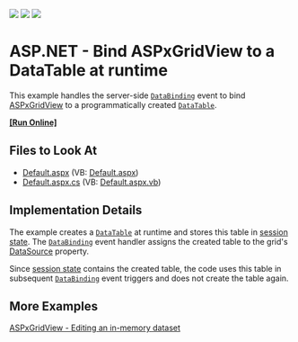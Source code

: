 <!-- default badges list -->
![](https://img.shields.io/endpoint?url=https://codecentral.devexpress.com/api/v1/VersionRange/128536896/19.2.3%2B)
[![](https://img.shields.io/badge/Open_in_DevExpress_Support_Center-FF7200?style=flat-square&logo=DevExpress&logoColor=white)](https://supportcenter.devexpress.com/ticket/details/E168)
[![](https://img.shields.io/badge/📖_How_to_use_DevExpress_Examples-e9f6fc?style=flat-square)](https://docs.devexpress.com/GeneralInformation/403183)
<!-- default badges end -->
<!-- default file list -->

# ASP.NET - Bind ASPxGridView to a DataTable at runtime

This example handles the server-side [`DataBinding`](https://docs.microsoft.com/en-us/dotnet/api/system.web.ui.control.databinding) event to bind [ASPxGridView](https://docs.devexpress.com/AspNet/DevExpress.Web.ASPxGridView) to a programmatically created [`DataTable`](https://docs.microsoft.com/en-us/dotnet/api/system.data.datatable).

<!-- run online -->
**[[Run Online]](https://codecentral.devexpress.com/e168/)**
<!-- run online end -->

## Files to Look At

* [Default.aspx](./CS/WebSite/Default.aspx) (VB: [Default.aspx](./VB/WebSite/Default.aspx))
* [Default.aspx.cs](./CS/WebSite/Default.aspx.cs) (VB: [Default.aspx.vb](./VB/WebSite/Default.aspx.vb))

## Implementation Details

The example creates a [`DataTable`](https://docs.microsoft.com/en-us/dotnet/api/system.data.datatable) at runtime and stores this table in [session state](https://docs.microsoft.com/en-us/previous-versions/aspnet/ms178581(v=vs.100)). The [`DataBinding`](https://docs.microsoft.com/en-us/dotnet/api/system.web.ui.control.databinding) event handler assigns the created table to the grid's [DataSource](https://docs.devexpress.com/AspNet/DevExpress.Web.ASPxDataWebControlBase.DataSource) property.

Since [session state](https://docs.microsoft.com/en-us/previous-versions/aspnet/ms178581(v=vs.100)) contains the created table, the code uses this table in subsequent [`DataBinding`](https://docs.microsoft.com/en-us/dotnet/api/system.web.ui.control.databinding) event triggers and does not create the table again.

## More Examples

[ASPxGridView - Editing an in-memory dataset](https://github.com/DevExpress-Examples/aspxgridview-editing-an-in-memory-dataset-e257)


